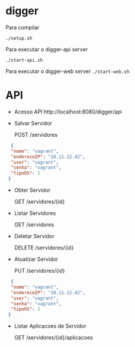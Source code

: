 # digger

Para compilar

`./setup.sh`

Para executar o digger-api server 

`./start-api.sh`

Para executar o digger-web server
`./start-web.sh`

# API

- Acesso API http://localhost:8080/digger/api

- Salvar Servidor

  POST /servidores
  
```json
  {
  "nome": "vagrant",
  "enderecoIP": "10.11.12.42",
  "user": "vagrant",
  "senha": "vagrant",
  "tipoOS": 2
 }
```

- Obter Servidor

  GET /servidores/{id}

- Listar Servidores

  GET /servidores
  
- Deletar Servidor

  DELETE /servidores/{id}
  
- Atualizar Servidor

  PUT /servidores/{id}

```json
  {
  "nome": "vagrant",
  "enderecoIP": "10.11.12.42",
  "user": "vagrant",
  "senha": "vagrant",
  "tipoOS": 2
 }
```

- Listar Aplicacoes de Servidor

  GET /servidores/{id}/aplicacoes
